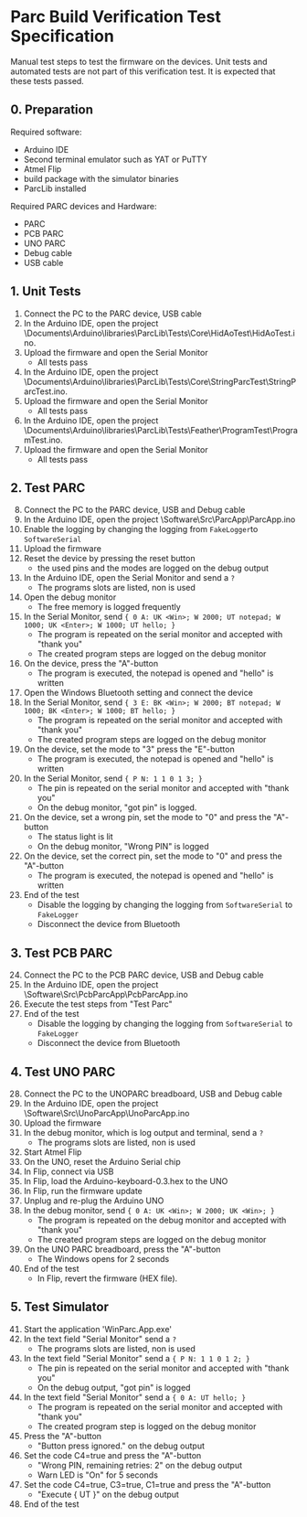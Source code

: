# Parc Build Verification Test Specification

Manual test steps to test the firmware on the devices.  Unit tests and automated tests are not part of this verification test. It is expected that these tests passed.

## 0. Preparation

Required software:

- Arduino IDE
- Second terminal emulator such as YAT or PuTTY
- Atmel Flip
- build package with the simulator binaries
- ParcLib installed

Required PARC devices and Hardware:

- PARC
- PCB PARC
- UNO PARC
- Debug cable
- USB cable



## 1. Unit Tests

1. Connect the PC to the PARC device, USB cable
1. In the Arduino IDE, open the project \Documents\Arduino\libraries\ParcLib\Tests\Core\HidAoTest\HidAoTest.ino.
1. Upload the firmware and open the Serial Monitor
   - All tests pass
1. In the Arduino IDE, open the project \Documents\Arduino\libraries\ParcLib\Tests\Core\StringParcTest\StringParcTest.ino.
1. Upload the firmware and open the Serial Monitor
   - All tests pass
1. In the Arduino IDE, open the project \Documents\Arduino\libraries\ParcLib\Tests\Feather\ProgramTest\ProgramTest.ino.
1. Upload the firmware and open the Serial Monitor
   - All tests pass

## 2. Test PARC

8. Connect the PC to the PARC device, USB and Debug cable
1. In the Arduino IDE, open the project \Software\Src\ParcApp\ParcApp.ino 
1. Enable the logging by changing the logging from `FakeLogger`to `SoftwareSerial`
1. Upload the firmware
1. Reset the device by pressing the reset button
   - the used pins and the modes are logged on the debug output
1. In the Arduino IDE, open the Serial Monitor and send a `?`
   - The programs slots are listed, non is used
1. Open the debug monitor
   - The free memory is logged frequently
1. In the Serial Monitor,  send `{ 0 A: UK <Win>; W 2000; UT notepad; W 1000; UK <Enter>; W 1000; UT hello; } ` 
   - The program is repeated on the serial monitor and accepted with "thank you"
   - The created program steps are logged on the debug monitor
1. On the device, press the "A"-button
   - The program is executed, the notepad is opened and "hello" is written
1. Open the Windows Bluetooth setting and connect the device
1. In the Serial Monitor,  send `{ 3 E: BK <Win>; W 2000; BT notepad; W 1000; BK <Enter>; W 1000; BT hello; } ` 
    - The program is repeated on the serial monitor and accepted with "thank you"
    - The created program steps are logged on the debug monitor
1. On the device, set the mode to "3" press the "E"-button
    - The program is executed, the notepad is opened and "hello" is written
1. In the Serial Monitor,  send `{ P N: 1 1 0 1 3; } ` 
    - The pin is repeated on the serial monitor and accepted with "thank you"
    - On the debug monitor, "got pin" is logged.
1. On the device, set a wrong pin, set the mode to "0" and press the "A"-button
    - The status light is lit
    - On the debug monitor, "Wrong PIN" is logged
1. On the device, set the correct pin, set the mode to "0" and press the "A"-button
    - The program is executed, the notepad is opened and "hello" is written
23. End of the test
     - Disable the logging by changing the logging from `SoftwareSerial` to `FakeLogger`
     - Disconnect the device from Bluetooth

## 3.  Test PCB PARC

24. Connect the PC to the PCB PARC device, USB and Debug cable
1. In the Arduino IDE, open the project \Software\Src\PcbParcApp\PcbParcApp.ino 
1. Execute the test steps from "Test Parc"
27. End of the test
    - Disable the logging by changing the logging from `SoftwareSerial` to `FakeLogger`
    - Disconnect the device from Bluetooth

## 4. Test UNO PARC

28. Connect the PC to the UNOPARC breadboard, USB and Debug cable
1. In the Arduino IDE, open the project \Software\Src\UnoParcApp\UnoParcApp.ino 
1. Upload the firmware
1. In the debug monitor, which is log output and terminal, send a `?`
    - The programs slots are listed, non is used
1. Start Atmel Flip
1. On the UNO, reset the Arduino Serial chip
1. In Flip, connect via USB
1. In Flip, load the Arduino-keyboard-0.3.hex to the UNO
1. In Flip, run the firmware update
1. Unplug and re-plug the Arduino UNO
1. In the debug monitor, send `{ 0 A: UK <Win>; W 2000; UK <Win>; } ` 
    - The program is repeated on the debug monitor and accepted with "thank you"
    - The created program steps are logged on the debug monitor
1. On the UNO PARC breadboard, press the "A"-button
    - The Windows opens for 2 seconds
1. End of the test
     - In Flip, revert the firmware (HEX file).

## 5. Test Simulator

41. Start the application 'WinParc.App.exe'
1. In the text field "Serial Monitor" send a `?`
    - The programs slots are listed, non is used
1. In the text field "Serial Monitor" send a `{ P N: 1 1 0 1 2; }`
    - The pin is repeated on the serial monitor and accepted with "thank you"
    - On the debug output, "got pin" is logged
1. In the text field "Serial Monitor" send a `{ 0 A: UT hello; }`
    - The program is repeated on the serial monitor and accepted with "thank you"
    - The created program step is logged on the debug monitor
1. Press the "A"-button
    - "Button press ignored." on the debug output
1. Set the code C4=true and press the "A"-button
    - "Wrong PIN, remaining retries: 2" on the debug output
    - Warn LED is "On" for 5 seconds
1. Set the code C4=true, C3=true, C1=true and press the "A"-button
    - "Execute { UT }" on the debug output
1. End of the test